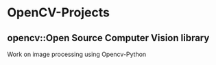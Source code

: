 # OpenCV-Projects
## opencv::Open Source Computer Vision library
Work on image processing using Opencv-Python
